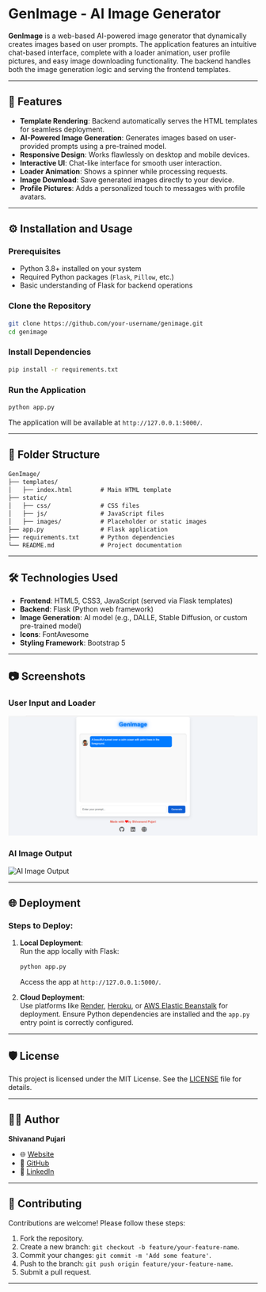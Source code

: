 
# GenImage - AI Image Generator

**GenImage** is a web-based AI-powered image generator that dynamically creates images based on user prompts. The application features an intuitive chat-based interface, complete with a loader animation, user profile pictures, and easy image downloading functionality. The backend handles both the image generation logic and serving the frontend templates.

---

## 🚀 Features

- **Template Rendering**: Backend automatically serves the HTML templates for seamless deployment.
- **AI-Powered Image Generation**: Generates images based on user-provided prompts using a pre-trained model.
- **Responsive Design**: Works flawlessly on desktop and mobile devices.
- **Interactive UI**: Chat-like interface for smooth user interaction.
- **Loader Animation**: Shows a spinner while processing requests.
- **Image Download**: Save generated images directly to your device.
- **Profile Pictures**: Adds a personalized touch to messages with profile avatars.

---




## ⚙️ Installation and Usage

### Prerequisites
- Python 3.8+ installed on your system
- Required Python packages (`Flask`, `Pillow`, etc.)
- Basic understanding of Flask for backend operations

### Clone the Repository
```bash
git clone https://github.com/your-username/genimage.git
cd genimage
```

### Install Dependencies
```bash
pip install -r requirements.txt
```

### Run the Application
```bash
python app.py
```

The application will be available at `http://127.0.0.1:5000/`.

---

## 📁 Folder Structure

```
GenImage/
├── templates/
│   ├── index.html        # Main HTML template
├── static/
│   ├── css/              # CSS files
│   ├── js/               # JavaScript files
│   ├── images/           # Placeholder or static images
├── app.py                # Flask application
├── requirements.txt      # Python dependencies
└── README.md             # Project documentation
```

---

## 🛠️ Technologies Used

- **Frontend**: HTML5, CSS3, JavaScript (served via Flask templates)
- **Backend**: Flask (Python web framework)
- **Image Generation**: AI model (e.g., DALLE, Stable Diffusion, or custom pre-trained model)
- **Icons**: FontAwesome
- **Styling Framework**: Bootstrap 5

---

## 📷 Screenshots

### User Input and Loader
![User Input and Loader](https://raw.githubusercontent.com/shivanand143/GenImg/refs/heads/main/images/Screenshot%202025-01-07%20234807.png)

### AI Image Output
![AI Image Output](https://via.placeholder.com/800x400)

---

## 🌐 Deployment

### Steps to Deploy:

1. **Local Deployment**:  
   Run the app locally with Flask:
   ```bash
   python app.py
   ```
   Access the app at `http://127.0.0.1:5000/`.

2. **Cloud Deployment**:  
   Use platforms like [Render](https://render.com/), [Heroku](https://www.heroku.com/), or [AWS Elastic Beanstalk](https://aws.amazon.com/elasticbeanstalk/) for deployment. Ensure Python dependencies are installed and the `app.py` entry point is correctly configured.

---

## 🛡️ License

This project is licensed under the MIT License. See the [LICENSE](LICENSE) file for details.

---

## 👨‍💻 Author

**Shivanand Pujari**  
- 🌐 [Website](https://www.jpegcompress.tech)  
- 🐙 [GitHub](https://github.com/shivanand143)  
- 💼 [LinkedIn](https://www.linkedin.com/in/143shiva)  

---

## 🙌 Contributing

Contributions are welcome! Please follow these steps:

1. Fork the repository.
2. Create a new branch: `git checkout -b feature/your-feature-name`.
3. Commit your changes: `git commit -m 'Add some feature'`.
4. Push to the branch: `git push origin feature/your-feature-name`.
5. Submit a pull request.

---
